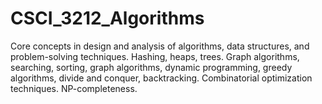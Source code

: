 # CSCI_3212_Algorithms
Core concepts in design and analysis of algorithms, data structures, and problem-solving techniques. Hashing, heaps, trees. Graph algorithms, searching, sorting, graph algorithms, dynamic programming, greedy algorithms, divide and conquer, backtracking. Combinatorial optimization techniques. NP-completeness.
